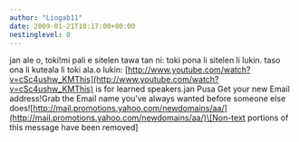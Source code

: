 ```yaml
---
author: "Liogab11"
date: 2009-01-21T10:17:00+00:00
nestinglevel: 0
---
```

jan ale o, toki!mi pali e sitelen tawa tan ni: toki pona li sitelen li lukin. taso ona li kuteala li toki ala.o lukin: [http://www.youtube.com/watch?v=cSc4ushw_KMThis](http://www.youtube.com/watch?v=cSc4ushw_KMThis) is for learned speakers.jan Pusa Get your new Email address!Grab the Email name you've always wanted before someone else does![http://mail.promotions.yahoo.com/newdomains/aa/](http://mail.promotions.yahoo.com/newdomains/aa/)\[Non-text portions of this message have been removed\]